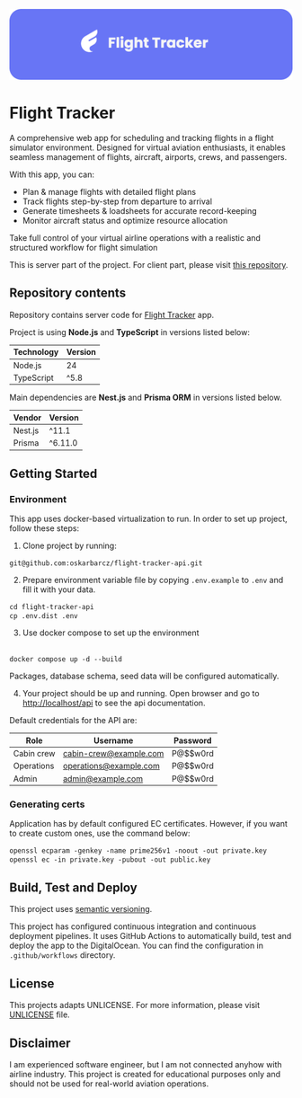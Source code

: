 ![My Project Header](.github/image/header.png)

# Flight Tracker

A comprehensive web app for scheduling and tracking flights in a flight simulator environment. Designed for virtual
aviation enthusiasts, it enables seamless management of flights, aircraft, airports, crews, and passengers.

With this app, you can:

- Plan & manage flights with detailed flight plans
- Track flights step-by-step from departure to arrival
- Generate timesheets & loadsheets for accurate record-keeping
- Monitor aircraft status and optimize resource allocation

Take full control of your virtual airline operations with a realistic and structured workflow for flight simulation

This is server part of the project. For client part, please visit
[this repository](https://github.com/oskarbarcz/flight-tracker-app).

## Repository contents

Repository contains server code for [Flight Tracker](https://flights.barcz.me) app.

Project is using **Node.js** and **TypeScript** in versions listed below:

| Technology | Version |
| ---------- | ------- |
| Node.js    | 24      |
| TypeScript | ^5.8    |

Main dependencies are **Nest.js** and **Prisma ORM** in versions listed below.

| Vendor  | Version |
| ------- | ------- |
| Nest.js | ^11.1   |
| Prisma  | ^6.11.0 |

## Getting Started

### Environment

This app uses docker-based virtualization to run. In order to set up project, follow these steps:

1. Clone project by running:

```shell
git@github.com:oskarbarcz/flight-tracker-api.git
```

2. Prepare environment variable file by copying `.env.example` to `.env` and fill it with your data.

```shell
cd flight-tracker-api
cp .env.dist .env
```

3. Use docker compose to set up the environment

```shell

docker compose up -d --build
```

Packages, database schema, seed data will be configured automatically.

4. Your project should be up and running. Open browser and go to [http://localhost/api](http://localhost/api) to see the
   api documentation.

Default credentials for the API are:

| Role       | Username               | Password |
| ---------- | ---------------------- | -------- |
| Cabin crew | cabin-crew@example.com | P@$$w0rd |
| Operations | operations@example.com | P@$$w0rd |
| Admin      | admin@example.com      | P@$$w0rd |

### Generating certs

Application has by default configured EC certificates. However, if you want to create custom ones, use the command
below:

```shell
openssl ecparam -genkey -name prime256v1 -noout -out private.key
openssl ec -in private.key -pubout -out public.key
```

## Build, Test and Deploy

This project uses [semantic versioning](https://semver.org/spec/v2.0.0.html).

This project has configured continuous integration and continuous deployment pipelines. It uses GitHub Actions to
automatically build, test and deploy the app to the DigitalOcean. You can find the configuration in `.github/workflows`
directory.

## License

This projects adapts UNLICENSE. For more information, please visit [UNLICENSE](UNLICENSE) file.

## Disclaimer

I am experienced software engineer, but I am not connected anyhow with airline industry. This project is created for
educational purposes only and should not be used for real-world aviation operations.
